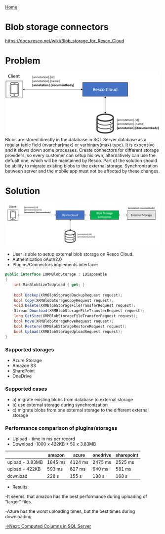 [Home](..\readme.md)

# Blob storage connectors
https://docs.resco.net/wiki/Blob_storage_for_Resco_Cloud
 
# Problem
![actual situation](actualSituation.png)
Blobs are stored directly in the database in SQL Server database as a regular table field (nvarchar(max) or varbinary(max) type). It is expensive and it slows down some processes.
Create connectors for different storage providers, so every customer can setup his own, alternatively can use the defualt one, which will be maintained by Resco.
Part of the solution should be ability to migrate existing blobs to the external storage. 
Synchronization between server and the mobile app must not be affected by these changes.

# Solution
![solution diagram](solutionDiagram.png)

* User is able to setup external blob storage on Resco Cloud.
* Authentication oAuth2.0
* Plugins/Connectors implements interface:

```c#
public interface IXRMBlobStorage : IDisposable
{
	int MinBlobSizeToUpload { get; }
	
	bool Backup(XRMBlobStorageBackupRequest request);
    bool Copy(XRMBlobStorageCopyRequest request);
    void Delete(XRMBlobStorageFileTransferRequest request);
	Stream Download(XRMBlobStorageFileTransferRequest request);
    long GetSize(XRMBlobStorageFileTransferRequest request);
    bool Move(XRMBlobStorageMoveRequest request);
    bool Restore(XRMBlobStorageRestoreRequest request);
	bool Upload(XRMBlobStorageUploadRequest request);
}
```

### Supported storages
* Azure Storage
* Amazon S3
* SharePoint
* OneDrive

### Supported cases
* a) migrate existing blobs from database to external storage
* b) use external storage during synchronization
* c) migrate blobs from one external storage to the different external storage

### Performance comparison of plugins/storages
* Upload - time in ms per record
* Download -1000 x 422KB + 50 x 3.83MB
 
|  | amazon | azure | onedrive | sharepoint  |
|--|--|--|--|--|
| upload - 3.83MB |1845 ms  | 4124 ms | 2475 ms | 2525 ms |
| upload - 422KB |593 ms  | 627 ms  | 640 ms  | 581 ms |
| download | 228 s | 155 s | 188 s |  168 s |

* Results:

-It seems, that amazon has the best performance during uploading of "larger" files.

-Azure has the worst uploading times, but the best times during downloading

[->Next: Computed Columns in SQL Server](../computedColumns/readme.md)